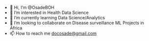 - 👋 Hi, I’m @OsadeBOH
- 👀 I’m interested in Health Data Science
- 🌱 I’m currently learning Data Science/Analytics
- 💞️ I’m looking to collaborate on Disease surveillance ML Projects in Africa
- 📫 How to reach me docosade@gmail.com

<!---
OsadeBOH/OsadeBOH is a ✨ special ✨ repository because its `README.md` (this file) appears on your GitHub profile.
You can click the Preview link to take a look at your changes.
--->
